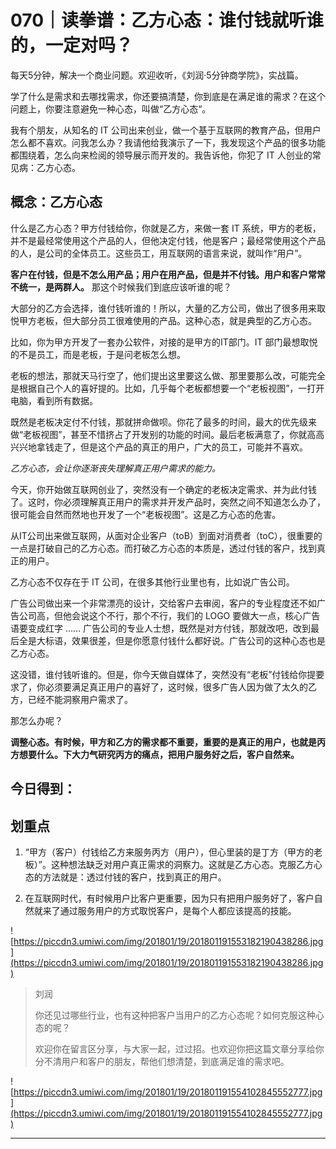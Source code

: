 # 070｜读拳谱：乙方心态：谁付钱就听谁的，一定对吗？

每天5分钟，解决一个商业问题。欢迎收听，《刘润·5分钟商学院》，实战篇。

学了什么是需求和去哪找需求，你还要搞清楚，你到底是在满足谁的需求？在这个问题上，你要注意避免一种心态，叫做“乙方心态“。

我有个朋友，从知名的 IT 公司出来创业，做一个基于互联网的教育产品，但用户怎么都不喜欢。问我怎么办？我请他给我演示了一下，我发现这个产品的很多功能都围绕着，怎么向来检阅的领导展示而开发的。我告诉他，你犯了 IT 人创业的常见病：乙方心态。

## 概念：乙方心态

什么是乙方心态？甲方付钱给你，你就是乙方，来做一套 IT 系统，甲方的老板，并不是最经常使用这个产品的人，但他决定付钱，他是客户；最经常使用这个产品的人，是公司的全体员工。这些员工，用互联网的语言来说，就叫作“用户”。

 **客户在付钱，但是不怎么用产品；用户在用产品，但是并不付钱。用户和客户常常不统一，是两群人。** 那这个时候我们到底应该听谁的呢？

大部分的乙方会选择，谁付钱听谁的！所以，大量的乙方公司，做出了很多用来取悦甲方老板，但大部分员工很难使用的产品。这种心态，就是典型的乙方心态。

比如，你为甲方开发了一套办公软件，对接的是甲方的IT部门。IT 部门最想取悦的不是员工，而是老板，于是问老板怎么想。

老板的想法，那就天马行空了，他们提出这里要这么做、那里要那么改，可能完全是根据自己个人的喜好提的。比如，几乎每个老板都想要一个“老板视图”，一打开电脑，看到所有数据。

既然是老板决定付不付钱，那就拼命做呗。你花了最多的时间，最大的优先级来做“老板视图”，甚至不惜挤占了开发别的功能的时间。最后老板满意了，你就高高兴兴地拿钱走了，但是这个产品的真正的用户，广大的员工，可能并不喜欢。

 *乙方心态，会让你逐渐丧失理解真正用户需求的能力。*

今天，你开始做互联网创业了，突然没有一个确定的老板决定需求、并为此付钱了。这时，你必须理解真正用户的需求并开发产品时，突然之间不知道怎么办了，很可能会自然而然地也开发了一个“老板视图”。这是乙方心态的危害。

从IT公司出来做互联网，从面对企业客户（toB）到面对消费者（toC），很重要的一点是打破自己的乙方心态。而打破乙方心态的本质是，透过付钱的客户，找到真正的用户。

乙方心态不仅存在于 IT 公司，在很多其他行业里也有，比如说广告公司。

广告公司做出来一个非常漂亮的设计，交给客户去审阅，客户的专业程度还不如广告公司高，但他会说这个不行，那个不行，我们的 LOGO 要做大一点，核心广告语要变成红字 …… 广告公司的专业人士想，既然是对方付钱，那就改吧，改到最后全是大标语，效果很差，但是你愿意付钱什么都好说。广告公司的这种心态也是乙方心态。

这没错，谁付钱听谁的。但是，你今天做自媒体了，突然没有“老板”付钱给你提要求了，你必须要满足真正用户的喜好了，这时候，很多广告人因为做了太久的乙方，已经不能洞察用户需求了。

那怎么办呢？

 **调整心态。有时候，甲方和乙方的需求都不重要，重要的是真正的用户，也就是丙方想要什么。下大力气研究丙方的痛点，把用户服务好之后，客户自然来。**

## 今日得到：

## 划重点

1. “甲方（客户）付钱给乙方来服务丙方（用户），但心里装的是丁方（甲方的老板）”。这种想法缺乏对用户真正需求的洞察力。这就是乙方心态。克服乙方心态的方法就是：透过付钱的客户，找到真正的用户。

2. 在互联网时代，有时候用户比客户更重要，因为只有把用户服务好了，客户自然就来了通过服务用户的方式取悦客户，是每个人都应该提高的技能。

![https://piccdn3.umiwi.com/img/201801/19/201801191553182190438286.jpg](https://piccdn3.umiwi.com/img/201801/19/201801191553182190438286.jpg)

> 刘润
> 
> 你还见过哪些行业，也有这种把客户当用户的乙方心态呢？如何克服这种心态的呢？
> 
> 欢迎你在留言区分享，与大家一起，过过招。也欢迎你把这篇文章分享给你分不清用户和客户的朋友，帮他们想清楚，到底满足谁的需求吧。

![https://piccdn3.umiwi.com/img/201801/19/201801191554102845552777.jpg](https://piccdn3.umiwi.com/img/201801/19/201801191554102845552777.jpg)

---
